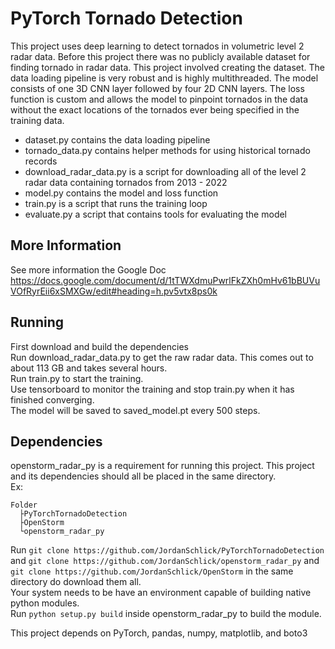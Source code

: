 # PyTorch Tornado Detection 
This project uses deep learning to detect tornados in volumetric level 2 radar data.
Before this project there was no publicly available dataset for finding tornado in radar data.
This project involved creating the dataset.
The data loading pipeline is very robust and is highly multithreaded.
The model consists of one 3D CNN layer followed by four 2D CNN layers.
The loss function is custom and allows the model to pinpoint tornados in the data without the exact locations of the tornados ever being specified in the training data.
* dataset.py contains the data loading pipeline
* tornado_data.py contains helper methods for using historical tornado records
* download_radar_data.py is a script for downloading all of the level 2 radar data containing tornados from 2013 - 2022
* model.py contains the model and loss function
* train.py is a script that runs the training loop
* evaluate.py a script that contains tools for evaluating the model

## More Information
See more information the Google Doc  
https://docs.google.com/document/d/1tTWXdmuPwrlFkZXh0mHv61bBUVuVOfRyrEii6xSMXGw/edit#heading=h.pv5vtx8ps0k

## Running
First download and build the dependencies  
Run download_radar_data.py to get the raw radar data. This comes out to about 113 GB and takes several hours.  
Run train.py to start the training.  
Use tensorboard to monitor the training and stop train.py when it has finished converging.  
The model will be saved to saved_model.pt every 500 steps.


## Dependencies
openstorm_radar_py is a requirement for running this project. 
This project and its dependencies should all be placed in the same directory.  
Ex:  
```
Folder  
  ├PyTorchTornadoDetection
  ├OpenStorm  
  └openstorm_radar_py  
```
Run `git clone https://github.com/JordanSchlick/PyTorchTornadoDetection` and `git clone https://github.com/JordanSchlick/openstorm_radar_py` and `git clone https://github.com/JordanSchlick/OpenStorm` in the same directory do download them all.  
Your system needs to be have an environment capable of building native python modules.  
Run `python setup.py build` inside openstorm_radar_py to build the module.

This project depends on PyTorch, pandas, numpy, matplotlib, and boto3
